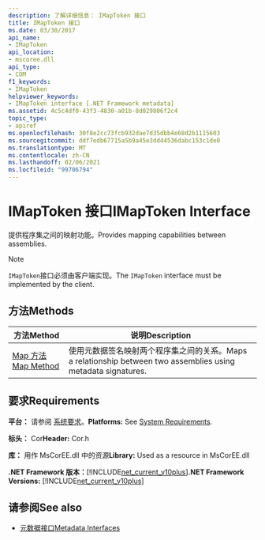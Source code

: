 ```yaml
---
description: 了解详细信息： IMapToken 接口
title: IMapToken 接口
ms.date: 03/30/2017
api_name:
- IMapToken
api_location:
- mscoree.dll
api_type:
- COM
f1_keywords:
- IMapToken
helpviewer_keywords:
- IMapToken interface [.NET Framework metadata]
ms.assetid: 4c5c4df0-43f3-4830-a01b-8d029806f2c4
topic_type:
- apiref
ms.openlocfilehash: 30f8e2cc73fcb932dae7d35dbb4e68d2b1115603
ms.sourcegitcommit: ddf7edb67715a5b9a45e3dd44536dabc153c1de0
ms.translationtype: MT
ms.contentlocale: zh-CN
ms.lasthandoff: 02/06/2021
ms.locfileid: "99706794"
---
```

# <a name="imaptoken-interface"></a><span data-ttu-id="c19a3-103">IMapToken 接口</span><span class="sxs-lookup"><span data-stu-id="c19a3-103">IMapToken Interface</span></span>

<span data-ttu-id="c19a3-104">提供程序集之间的映射功能。</span><span class="sxs-lookup"><span data-stu-id="c19a3-104">Provides mapping capabilities between assemblies.</span></span>  
  
> [!NOTE]
> <span data-ttu-id="c19a3-105">`IMapToken`接口必须由客户端实现。</span><span class="sxs-lookup"><span data-stu-id="c19a3-105">The `IMapToken` interface must be implemented by the client.</span></span>  
  
## <a name="methods"></a><span data-ttu-id="c19a3-106">方法</span><span class="sxs-lookup"><span data-stu-id="c19a3-106">Methods</span></span>  
  
|<span data-ttu-id="c19a3-107">方法</span><span class="sxs-lookup"><span data-stu-id="c19a3-107">Method</span></span>|<span data-ttu-id="c19a3-108">说明</span><span class="sxs-lookup"><span data-stu-id="c19a3-108">Description</span></span>|  
|------------|-----------------|  
|[<span data-ttu-id="c19a3-109">Map 方法</span><span class="sxs-lookup"><span data-stu-id="c19a3-109">Map Method</span></span>](imaptoken-map-method.md)|<span data-ttu-id="c19a3-110">使用元数据签名映射两个程序集之间的关系。</span><span class="sxs-lookup"><span data-stu-id="c19a3-110">Maps a relationship between two assemblies using metadata signatures.</span></span>|  
  
## <a name="requirements"></a><span data-ttu-id="c19a3-111">要求</span><span class="sxs-lookup"><span data-stu-id="c19a3-111">Requirements</span></span>  

 <span data-ttu-id="c19a3-112">**平台：** 请参阅 [系统要求](../../get-started/system-requirements.md)。</span><span class="sxs-lookup"><span data-stu-id="c19a3-112">**Platforms:** See [System Requirements](../../get-started/system-requirements.md).</span></span>  
  
 <span data-ttu-id="c19a3-113">**标头：** Cor</span><span class="sxs-lookup"><span data-stu-id="c19a3-113">**Header:** Cor.h</span></span>  
  
 <span data-ttu-id="c19a3-114">**库：** 用作 MsCorEE.dll 中的资源</span><span class="sxs-lookup"><span data-stu-id="c19a3-114">**Library:** Used as a resource in MsCorEE.dll</span></span>  
  
 <span data-ttu-id="c19a3-115">**.NET Framework 版本：**[!INCLUDE[net_current_v10plus](../../../../includes/net-current-v10plus-md.md)]</span><span class="sxs-lookup"><span data-stu-id="c19a3-115">**.NET Framework Versions:** [!INCLUDE[net_current_v10plus](../../../../includes/net-current-v10plus-md.md)]</span></span>  
  
## <a name="see-also"></a><span data-ttu-id="c19a3-116">请参阅</span><span class="sxs-lookup"><span data-stu-id="c19a3-116">See also</span></span>

- [<span data-ttu-id="c19a3-117">元数据接口</span><span class="sxs-lookup"><span data-stu-id="c19a3-117">Metadata Interfaces</span></span>](metadata-interfaces.md)
